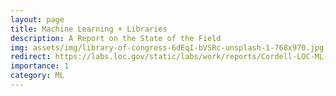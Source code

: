 ```yaml
---
layout: page
title: Machine Learning + Libraries
description: A Report on the State of the Field
img: assets/img/library-of-congress-6dEqI-bVSRc-unsplash-1-768x970.jpg
redirect: https://labs.loc.gov/static/labs/work/reports/Cordell-LOC-ML-report.pdf
importance: 1
category: ML
---
```

